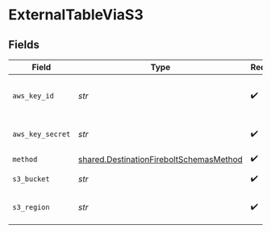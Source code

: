 # ExternalTableViaS3


## Fields

| Field                                                                                              | Type                                                                                               | Required                                                                                           | Description                                                                                        | Example                                                                                            |
| -------------------------------------------------------------------------------------------------- | -------------------------------------------------------------------------------------------------- | -------------------------------------------------------------------------------------------------- | -------------------------------------------------------------------------------------------------- | -------------------------------------------------------------------------------------------------- |
| `aws_key_id`                                                                                       | *str*                                                                                              | :heavy_check_mark:                                                                                 | AWS access key granting read and write access to S3.                                               |                                                                                                    |
| `aws_key_secret`                                                                                   | *str*                                                                                              | :heavy_check_mark:                                                                                 | Corresponding secret part of the AWS Key                                                           |                                                                                                    |
| `method`                                                                                           | [shared.DestinationFireboltSchemasMethod](../../models/shared/destinationfireboltschemasmethod.md) | :heavy_check_mark:                                                                                 | N/A                                                                                                |                                                                                                    |
| `s3_bucket`                                                                                        | *str*                                                                                              | :heavy_check_mark:                                                                                 | The name of the S3 bucket.                                                                         |                                                                                                    |
| `s3_region`                                                                                        | *str*                                                                                              | :heavy_check_mark:                                                                                 | Region name of the S3 bucket.                                                                      | us-east-1                                                                                          |